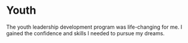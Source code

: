 # Youth
The youth leadership development program was life-changing for me. I gained the confidence and skills I needed to pursue my dreams.

